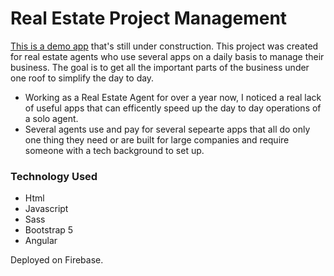 # Real Estate Project Management
[This is a demo app](https://realtorcrm-b26c0.web.app/) that's still under construction.
This project was created for real estate agents who use several apps on a daily basis to manage their business. The goal is to get all the important parts of the business under one roof to simplify the day to day.

- Working as a Real Estate Agent for over a year now, I noticed a real lack of useful apps that can efficently speed up the day to day operations of a solo agent.
- Several agents use and pay for several sepearte apps that all do only one thing they need or are built for large companies and require someone with a tech background to set up.

### Technology Used
- Html
- Javascript
- Sass
- Bootstrap 5
- Angular

Deployed on Firebase.
